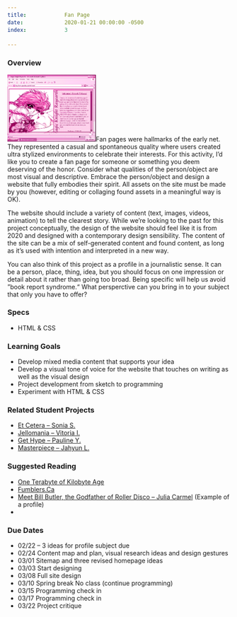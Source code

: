 ```yaml
---
title:            Fan Page
date:             2020-01-21 00:00:00 -0500
index:            3

---
```


### Overview
<p style="clear: both;">
  <img src="../assets/images/fanpage.gif" width="200" class="syllabus-img">Fan pages were hallmarks of the early net. They represented a casual and spontaneous quality where users created ultra stylized environments to celebrate their interests. For this activity, I&rsquo;d like you to create a fan page for someone or something you deem deserving of the honor. Consider what qualities of the person/object are most visual and descriptive. Embrace the person/object and design a website that fully embodies their spirit. All assets on the site must be made by you (however, editing or collaging found assets in a meaningful way is OK).
  </p>
  The website should include a variety of content (text, images, videos, animation) to tell the clearest story. While we&rsquo;re looking to the past for this project conceptually, the design of the website should feel like it is from 2020 and designed with a contemporary design sensibility. The content of the site can be a mix of self-generated content and found content, as long as it&rsquo;s used with intention and interpreted in a new way.
  <p>
    You can also think of this project as a profile in a journalistic sense. It can be a person, place, thing, idea, but you should focus on one impression or detail about it rather than going too broad. Being specific will help us avoid &rdquo;book report syndrome.&ldquo; What persperctive can you bring in to your subject that only you have to offer?
  </p>


### Specs
- HTML & CSS

### Learning Goals
- Develop mixed media content that supports your idea
- Develop a visual tone of voice for the website that touches on writing as well as the visual design
- Project development from sketch to programming
- Experiment with HTML & CSS

### Related Student Projects
- <a href="https://soniamshah.github.io/et-cetera/index.html" target="_blank">Et Cetera – Sonia S.</a>
- <a href="https://diluv059.github.io/projects/obsessions/index.html" target="_blank">Jellomania – Vitoria I.</a>
- <a href="http://artfiles.rutgers.edu/~yanes@art.rutgers.edu/projects3a/p2-counterculture/index.html">Get Hype – Pauline Y.</a>
- <a href="https://leej312.github.io/studio/masterpiece/index.html">Masterpiece – Jahyun L.</a>


### Suggested Reading
- <a href="https://anthology.rhizome.org/one-terabyte-of-kilobyte-age" target="_blank">One Terabyte of Kilobyte Age</a>
- <a href="https://fumblers.ca/" target="_blank">Fumblers.Ca</a>
- <a href="https://www.nytimes.com/2020/12/30/arts/dance/bill-butler-empire-rollerdrome.html" target="_blank">Meet Bill Butler, the Godfather of Roller Disco – Julia Carmel</a> (Example of a profile)
- 

### Due Dates
- 02/22 – 3 ideas for profile subject due
- 02/24 Content map and plan, visual research ideas and design gestures
- 03/01 Sitemap and three revised homepage ideas
- 03/03 Start designing
- 03/08 Full site design
- 03/10 Spring break No class (continue programming)
- 03/15 Programming check in
- 03/17 Programming check in
- 03/22 Project critique